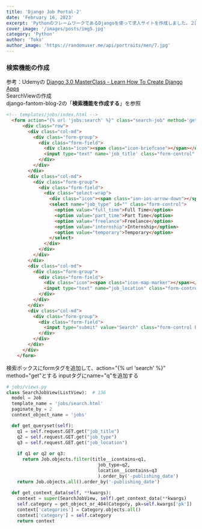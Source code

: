 ```yaml
---
title: 'Django Job Portal-2'
date: 'February 16, 2023'
excerpt: 'PythonのフレームワークであるDjangoを使って求人サイトを作成しました。２回目は検索機能の設定からデプロイまでです'
cover_image: '/images/posts/img5.jpg'
category: 'Python'
author: 'Toku'
author_image: 'https://randomuser.me/api/portraits/men/7.jpg'
---
```

<!-- Markdow generator - https://jaspervdj.be/lorem-markdownum/ -->
### 検索機能の作成
参考：Udemyの  [Django 3.0 MasterClass - Learn How To Create Django Apps](https://www.udemy.com/course/django-30-masterclass-learn-how-to-create-django-apps/)  
SearchViewの作成  
django-fantom-blog-2の「**検索機能を作成する**」を参照
```html
<!-- templates/jobs/index.html -->
  <form action="{% url 'jobs:search' %}" class="search-job" method='get'>
      <div class="row">
        <div class="col-md">
          <div class="form-group">
            <div class="form-field">
              <div class="icon"><span class="icon-briefcase"></span></div>
              <input type="text" name='job_title' class="form-control" placeholder="eg. Garphic. Web Developer">
            </div>
          </div>
        </div>
        <div class="col-md">
          <div class="form-group">
            <div class="form-field">
              <div class="select-wrap">
                <div class="icon"><span class="ion-ios-arrow-down"></span></div>
                <select name="job_type" id="" class="form-control">
                  <option value="full_time">Full Time</option>
                  <option value="part_time">Part Time</option>
                  <option value="freelance">Freelance</option>
                  <option value="internship">Internship</option>
                  <option value="temporary">Temporary</option>
                </select>
              </div>
            </div>
          </div>
        </div>
        <div class="col-md">
          <div class="form-group">
            <div class="form-field">
              <div class="icon"><span class="icon-map-marker"></span></div>
              <input type="text" name="job_location" class="form-control" placeholder="Location">
            </div>
          </div>
        </div>
        <div class="col-md">
          <div class="form-group">
            <div class="form-field">
              <input type="submit" value="Search" class="form-control btn btn-primary">
            </div>
          </div>
        </div>
      </div>
    </form>
```
検索ボックスにformタグを追加して、action="{% url 'search' %}" method="get"とする
inputタグにname="q"を追加する
```python
# jobs/views.py
class SearchJobView(ListView):  # 136
  model = Job
  template_name = 'jobs/search.html'
  paginate_by = 2
  context_object_name = 'jobs'

  def get_queryset(self):
    q1 = self.request.GET.get("job_title")
    q2 = self.request.GET.get("job_type")
    q3 = self.request.GET.get("job_location")
    
    if q1 or q2 or q3:
      return Job.objects.filter(title__icontains=q1,
                                  job_type=q2, 
                                  location__icontains=q3 
                                  ).order_by('-publishing_date')
    return Job.objects.all().order_by('-publishing_date')
  
  def get_context_data(self, **kwargs):
    context = super(SearchJobView, self).get_context_data(**kwargs)
    self.category = get_object_or_404(Category, pk=self.kwargs['pk'])
    context['categories'] = Category.objects.all()
    context['category'] = self.category 
    return context
```
```python

```
```python

```
```python

```
```python

```
```python

```
```python

```
```python

```
```python

```
```python

```
```python

```
```python

```
```python

```
```python

```
```python

```
```python

```
```python

```
```python

```
```python

```
```python

```
```python

```
```python

```
```python

```
```python

```